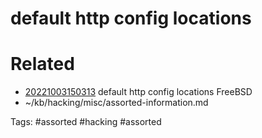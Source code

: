 # default http config locations

# Related
- [20221003150313](/zet/20221003150313/README.md) default http config locations FreeBSD
- ~/kb/hacking/misc/assorted-information.md

Tags:
    #assorted #hacking #assorted
